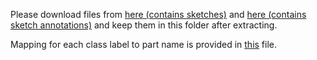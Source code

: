 Please download files from [here (contains sketches)](https://www.dropbox.com/s/xvewg2452x69k9f/PNG_untouched.zip?dl=0) and [here (contains sketch annotations)](https://www.dropbox.com/s/9ngidvtfbheylsq/test_GT.zip?dl=0) and keep them in this folder after extracting.

Mapping for each class label to part name is provided in [this](https://github.com/val-iisc/sketch-parse/blob/master/exp-src/data/sketch-dataset/Cls2Part.m) file.
